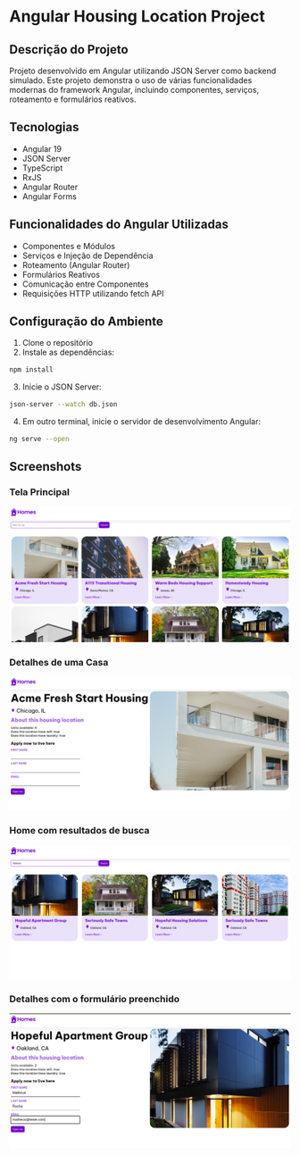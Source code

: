 # Angular Housing Location Project

## Descrição do Projeto
Projeto desenvolvido em Angular utilizando JSON Server como backend simulado. Este projeto demonstra o uso de várias funcionalidades modernas do framework Angular, incluindo componentes, serviços, roteamento e formulários reativos.

## Tecnologias
- Angular 19
- JSON Server
- TypeScript
- RxJS
- Angular Router
- Angular Forms

## Funcionalidades do Angular Utilizadas
- Componentes e Módulos
- Serviços e Injeção de Dependência
- Roteamento (Angular Router)
- Formulários Reativos
- Comunicação entre Componentes
- Requisições HTTP utilizando fetch API

## Configuração do Ambiente
1. Clone o repositório
2. Instale as dependências:
```bash
npm install
```
3. Inicie o JSON Server:
```bash
json-server --watch db.json
```
4. Em outro terminal, inicie o servidor de desenvolvimento Angular:
```bash
ng serve --open
```

## Screenshots
### Tela Principal
![Tela Principal](./src/assets/screenshots/home.png)


### Detalhes de uma Casa
![Detalhes de uma Casa](./src/assets/screenshots/details.png)

### Home com resultados de busca
![Detalhes de uma Casa](./src/assets/screenshots/home-with-search.png)

### Detalhes com o formulário preenchido
![Detalhes de uma Casa](./src/assets/screenshots/details-with-form.png)
